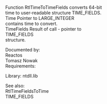 Function RtlTimeToTimeFields converts 64\-bit \
time to user\-readable structure TIME\_FIELDS. \
Time Pointer to LARGE\_INTEGER \
contains time to convert. \
TimeFields Result of call \- pointer to \
TIME\_FIELDS \
structure.

Documented by: \
Reactos \
Tomasz Nowak \
Requirements:

Library: ntdll.lib

See also: \
RtlTimeFieldsToTime \
TIME\_FIELDS
